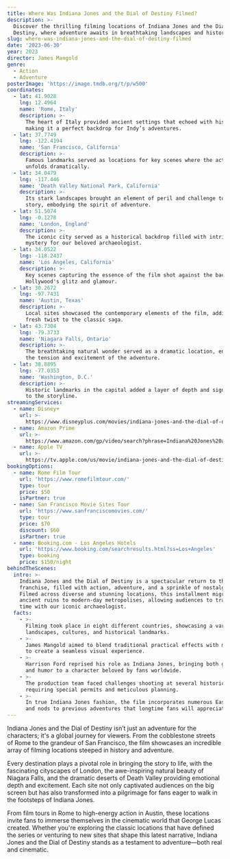 ```yaml
---
title: Where Was Indiana Jones and the Dial of Destiny Filmed?
description: >-
  Discover the thrilling filming locations of Indiana Jones and the Dial of
  Destiny, where adventure awaits in breathtaking landscapes and historic sites.
slug: where-was-indiana-jones-and-the-dial-of-destiny-filmed
date: '2023-06-30'
year: 2023
director: James Mangold
genre:
  - Action
  - Adventure
posterImage: 'https://image.tmdb.org/t/p/w500'
coordinates:
  - lat: 41.9028
    lng: 12.4964
    name: 'Rome, Italy'
    description: >-
      The heart of Italy provided ancient settings that echoed with history,
      making it a perfect backdrop for Indy’s adventures.
  - lat: 37.7749
    lng: -122.4194
    name: 'San Francisco, California'
    description: >-
      Famous landmarks served as locations for key scenes where the action
      unfolds dramatically.
  - lat: 34.0479
    lng: -117.446
    name: 'Death Valley National Park, California'
    description: >-
      Its stark landscapes brought an element of peril and challenge to the
      story, embodying the spirit of adventure.
  - lat: 51.5074
    lng: -0.1278
    name: 'London, England'
    description: >-
      The iconic city served as a historical backdrop filled with intrigue and
      mystery for our beloved archaeologist.
  - lat: 34.0522
    lng: -118.2437
    name: 'Los Angeles, California'
    description: >-
      Key scenes capturing the essence of the film shot against the backdrop of
      Hollywood's glitz and glamour.
  - lat: 30.2672
    lng: -97.7431
    name: 'Austin, Texas'
    description: >-
      Local sites showcased the contemporary elements of the film, adding a
      fresh twist to the classic saga.
  - lat: 43.7304
    lng: -79.3733
    name: 'Niagara Falls, Ontario'
    description: >-
      The breathtaking natural wonder served as a dramatic location, enhancing
      the tension and excitement of the adventure.
  - lat: 38.8895
    lng: -77.0353
    name: 'Washington, D.C.'
    description: >-
      Historic landmarks in the capital added a layer of depth and significance
      to the storyline.
streamingServices:
  - name: Disney+
    url: >-
      https://www.disneyplus.com/movies/indiana-jones-and-the-dial-of-destiny/7Ck3U3FrRyu8
  - name: Amazon Prime
    url: >-
      https://www.amazon.com/gp/video/search?phrase=Indiana%20Jones%20and%20the%20Dial%20of%20Destiny
  - name: Apple TV
    url: >-
      https://tv.apple.com/us/movie/indiana-jones-and-the-dial-of-destiny/umc.cmc.5sqf2m5zk0b6r33rv52mw4u
bookingOptions:
  - name: Rome Film Tour
    url: 'https://www.romefilmtour.com/'
    type: tour
    price: $50
    isPartner: true
  - name: San Francisco Movie Sites Tour
    url: 'https://www.sanfranciscomovies.com/'
    type: tour
    price: $70
    discount: $60
    isPartner: true
  - name: Booking.com - Los Angeles Hotels
    url: 'https://www.booking.com/searchresults.html?ss=Los+Angeles'
    type: booking
    price: $150/night
behindTheScenes:
  intro: >-
    Indiana Jones and the Dial of Destiny is a spectacular return to the beloved
    franchise, filled with action, adventure, and a sprinkle of nostalgia.
    Filmed across diverse and stunning locations, this installment migrates from
    ancient ruins to modern-day metropolises, allowing audiences to traverse
    time with our iconic archaeologist.
  facts:
    - >-
      Filming took place in eight different countries, showcasing a variety of
      landscapes, cultures, and historical landmarks.
    - >-
      James Mangold aimed to blend traditional practical effects with modern CGI
      to create a seamless visual experience.
    - >-
      Harrison Ford reprised his role as Indiana Jones, bringing both gravitas
      and humor to a character beloved by fans worldwide.
    - >-
      The production team faced challenges shooting at several historical sites,
      requiring special permits and meticulous planning.
    - >-
      In true Indiana Jones fashion, the film incorporates numerous Easter eggs
      and nods to previous adventures that longtime fans will appreciate.
---
```


<IndianaJonesDialOfDestinyGuide />

Indiana Jones and the Dial of Destiny isn’t just an adventure for the characters; it's a global journey for viewers. From the cobblestone streets of Rome to the grandeur of San Francisco, the film showcases an incredible array of filming locations steeped in history and adventure.

Every destination plays a pivotal role in bringing the story to life, with the fascinating cityscapes of London, the awe-inspiring natural beauty of Niagara Falls, and the dramatic deserts of Death Valley providing emotional depth and excitement. Each site not only captivated audiences on the big screen but has also transformed into a pilgrimage for fans eager to walk in the footsteps of Indiana Jones.

From film tours in Rome to high-energy action in Austin, these locations invite fans to immerse themselves in the cinematic world that George Lucas created. Whether you're exploring the classic locations that have defined the series or venturing to new sites that shape this latest narrative, Indiana Jones and the Dial of Destiny stands as a testament to adventure—both real and cinematic.
